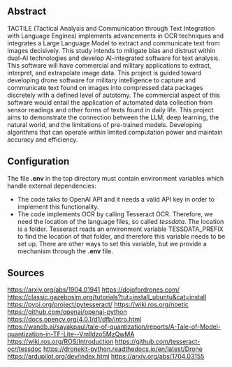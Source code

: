 ## Abstract 

TACTILE (Tactical Analysis and Communication through Text Integration
with Language Engines) implements advancements in OCR techniques and
integrates a Large Language Model to extract and communicate text from
images decisively. This study intends to mitigate bias and distrust
within dual-AI technologies and develop AI-integrated software for
text analysis. This software will have commercial and military
applications to extract, interpret, and extrapolate image data. This
project is guided toward developing drone software for military
intelligence to capture and communicate text found on images into
compressed data packages discretely with a defined level of
autotomy. The commercial aspect of this software would entail the
application of automated data collection from sensor readings and
other forms of texts found in daily life. This project aims to
demonstrate the connection between the LLM, deep learning, the natural
world, and the limitations of pre-trained models. Developing
algorithms that can operate within limited computation power and
maintain accuracy and efficiency.

## Configuration
The file **.env** in the top directory must contain environment variables
which handle external dependencies:
  * The code talks to OpenAI API and it needs a valid API key
  in order to implement this functionality.
  * The code implements OCR by calling Tesseract OCR. Therefore, we need
  the location of the language files, so called *tessdata*. The location
  is a folder. Tesseract reads an environment variable TESSDATA_PREFIX
  to find the location of that folder, and therefore this variable
  needs to be set up. There are other ways to set this variable, but
  we provide a mechanism through the **.env** file.

## Sources 


https://arxiv.org/abs/1904.01941
https://dojofordrones.com/
https://classic.gazebosim.org/tutorials?tut=install_ubuntu&cat=install
https://pypi.org/project/pytesseract/
https://wiki.ros.org/noetic
https://github.com/openai/openai-python
https://docs.opencv.org/4.0.1/d1/dfb/intro.html
https://wandb.ai/sayakpaul/tale-of-quantization/reports/A-Tale-of-Model-quantization-in-TF-Lite--Vmlldzo5MzQwMA
https://wiki.ros.org/ROS/Introduction
https://github.com/tesseract-ocr/tessdoc
https://dronekit-python.readthedocs.io/en/latest/Drone
https://ardupilot.org/dev/index.html
https://arxiv.org/abs/1704.03155
